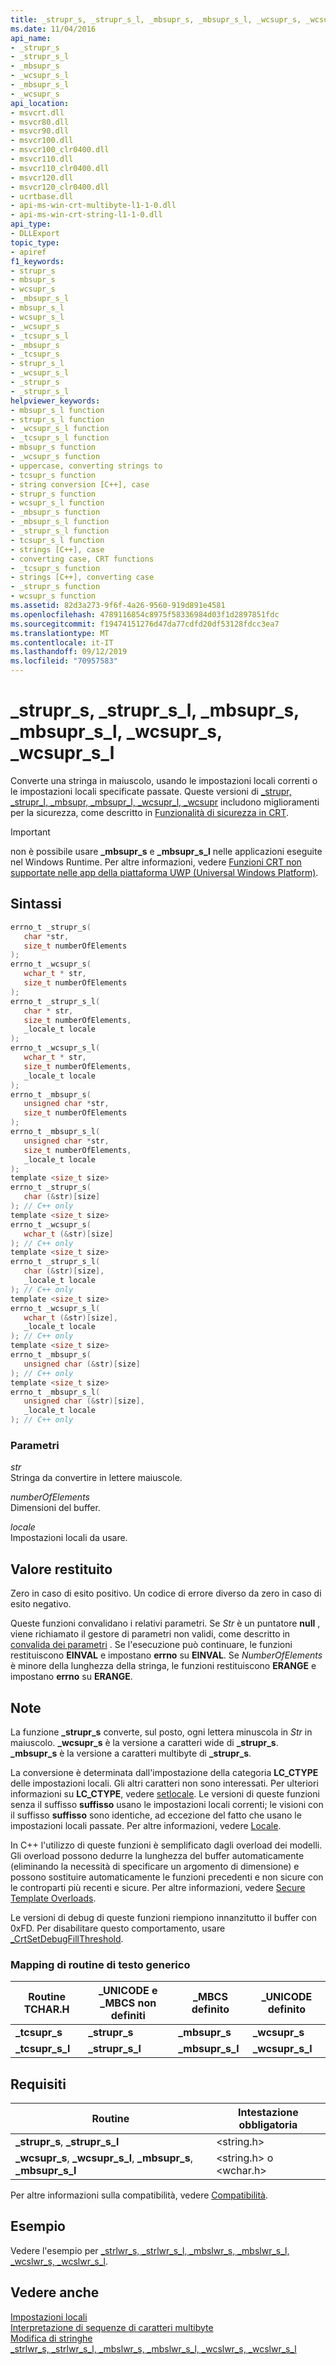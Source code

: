 ```yaml
---
title: _strupr_s, _strupr_s_l, _mbsupr_s, _mbsupr_s_l, _wcsupr_s, _wcsupr_s_l
ms.date: 11/04/2016
api_name:
- _strupr_s
- _strupr_s_l
- _mbsupr_s
- _wcsupr_s_l
- _mbsupr_s_l
- _wcsupr_s
api_location:
- msvcrt.dll
- msvcr80.dll
- msvcr90.dll
- msvcr100.dll
- msvcr100_clr0400.dll
- msvcr110.dll
- msvcr110_clr0400.dll
- msvcr120.dll
- msvcr120_clr0400.dll
- ucrtbase.dll
- api-ms-win-crt-multibyte-l1-1-0.dll
- api-ms-win-crt-string-l1-1-0.dll
api_type:
- DLLExport
topic_type:
- apiref
f1_keywords:
- strupr_s
- mbsupr_s
- wcsupr_s
- _mbsupr_s_l
- mbsupr_s_l
- wcsupr_s_l
- _wcsupr_s
- _tcsupr_s_l
- _mbsupr_s
- _tcsupr_s
- strupr_s_l
- _wcsupr_s_l
- _strupr_s
- _strupr_s_l
helpviewer_keywords:
- mbsupr_s_l function
- strupr_s_l function
- _wcsupr_s_l function
- _tcsupr_s_l function
- mbsupr_s function
- _wcsupr_s function
- uppercase, converting strings to
- tcsupr_s function
- string conversion [C++], case
- strupr_s function
- wcsupr_s_l function
- _mbsupr_s function
- _mbsupr_s_l function
- _strupr_s_l function
- tcsupr_s_l function
- strings [C++], case
- converting case, CRT functions
- _tcsupr_s function
- strings [C++], converting case
- _strupr_s function
- wcsupr_s function
ms.assetid: 82d3a273-9f6f-4a26-9560-919d891e4581
ms.openlocfilehash: 4789116854c8975f58336984d03f1d2897851fdc
ms.sourcegitcommit: f19474151276d47da77cdfd20df53128fdcc3ea7
ms.translationtype: MT
ms.contentlocale: it-IT
ms.lasthandoff: 09/12/2019
ms.locfileid: "70957583"
---
```

# <a name="_strupr_s-_strupr_s_l-_mbsupr_s-_mbsupr_s_l-_wcsupr_s-_wcsupr_s_l"></a>_strupr_s, _strupr_s_l, _mbsupr_s, _mbsupr_s_l, _wcsupr_s, _wcsupr_s_l

Converte una stringa in maiuscolo, usando le impostazioni locali correnti o le impostazioni locali specificate passate. Queste versioni di [_strupr, _strupr_l, _mbsupr, _mbsupr_l, _wcsupr_l, _wcsupr](strupr-strupr-l-mbsupr-mbsupr-l-wcsupr-l-wcsupr.md) includono miglioramenti per la sicurezza, come descritto in [Funzionalità di sicurezza in CRT](../../c-runtime-library/security-features-in-the-crt.md).

> [!IMPORTANT]
> non è possibile usare **_mbsupr_s** e **_mbsupr_s_l** nelle applicazioni eseguite nel Windows Runtime. Per altre informazioni, vedere [Funzioni CRT non supportate nelle app della piattaforma UWP (Universal Windows Platform)](../../cppcx/crt-functions-not-supported-in-universal-windows-platform-apps.md).

## <a name="syntax"></a>Sintassi

```C
errno_t _strupr_s(
   char *str,
   size_t numberOfElements
);
errno_t _wcsupr_s(
   wchar_t * str,
   size_t numberOfElements
);
errno_t _strupr_s_l(
   char * str,
   size_t numberOfElements,
   _locale_t locale
);
errno_t _wcsupr_s_l(
   wchar_t * str,
   size_t numberOfElements,
   _locale_t locale
);
errno_t _mbsupr_s(
   unsigned char *str,
   size_t numberOfElements
);
errno_t _mbsupr_s_l(
   unsigned char *str,
   size_t numberOfElements,
   _locale_t locale
);
template <size_t size>
errno_t _strupr_s(
   char (&str)[size]
); // C++ only
template <size_t size>
errno_t _wcsupr_s(
   wchar_t (&str)[size]
); // C++ only
template <size_t size>
errno_t _strupr_s_l(
   char (&str)[size],
   _locale_t locale
); // C++ only
template <size_t size>
errno_t _wcsupr_s_l(
   wchar_t (&str)[size],
   _locale_t locale
); // C++ only
template <size_t size>
errno_t _mbsupr_s(
   unsigned char (&str)[size]
); // C++ only
template <size_t size>
errno_t _mbsupr_s_l(
   unsigned char (&str)[size],
   _locale_t locale
); // C++ only
```

### <a name="parameters"></a>Parametri

*str*<br/>
Stringa da convertire in lettere maiuscole.

*numberOfElements*<br/>
Dimensioni del buffer.

*locale*<br/>
Impostazioni locali da usare.

## <a name="return-value"></a>Valore restituito

Zero in caso di esito positivo. Un codice di errore diverso da zero in caso di esito negativo.

Queste funzioni convalidano i relativi parametri. Se *Str* è un puntatore **null** , viene richiamato il gestore di parametri non validi, come descritto in [convalida dei parametri](../../c-runtime-library/parameter-validation.md) . Se l'esecuzione può continuare, le funzioni restituiscono **EINVAL** e impostano **errno** su **EINVAL**. Se *NumberOfElements* è minore della lunghezza della stringa, le funzioni restituiscono **ERANGE** e impostano **errno** su **ERANGE**.

## <a name="remarks"></a>Note

La funzione **_strupr_s** converte, sul posto, ogni lettera minuscola in *Str* in maiuscolo. **_wcsupr_s** è la versione a caratteri wide di **_strupr_s**. **_mbsupr_s** è la versione a caratteri multibyte di **_strupr_s**.

La conversione è determinata dall'impostazione della categoria **LC_CTYPE** delle impostazioni locali. Gli altri caratteri non sono interessati. Per ulteriori informazioni su **LC_CTYPE**, vedere [setlocale](setlocale-wsetlocale.md). Le versioni di queste funzioni senza il suffisso **suffisso** usano le impostazioni locali correnti; le visioni con il suffisso **suffisso** sono identiche, ad eccezione del fatto che usano le impostazioni locali passate. Per altre informazioni, vedere [Locale](../../c-runtime-library/locale.md).

In C++ l'utilizzo di queste funzioni è semplificato dagli overload dei modelli. Gli overload possono dedurre la lunghezza del buffer automaticamente (eliminando la necessità di specificare un argomento di dimensione) e possono sostituire automaticamente le funzioni precedenti e non sicure con le controparti più recenti e sicure. Per altre informazioni, vedere [Secure Template Overloads](../../c-runtime-library/secure-template-overloads.md).

Le versioni di debug di queste funzioni riempiono innanzitutto il buffer con 0xFD. Per disabilitare questo comportamento, usare [_CrtSetDebugFillThreshold](crtsetdebugfillthreshold.md).

### <a name="generic-text-routine-mappings"></a>Mapping di routine di testo generico

|Routine TCHAR.H|_UNICODE e _MBCS non definiti|_MBCS definito|_UNICODE definito|
|---------------------|------------------------------------|--------------------|-----------------------|
|**_tcsupr_s**|**_strupr_s**|**_mbsupr_s**|**_wcsupr_s**|
|**_tcsupr_s_l**|**_strupr_s_l**|**_mbsupr_s_l**|**_wcsupr_s_l**|

## <a name="requirements"></a>Requisiti

|Routine|Intestazione obbligatoria|
|-------------|---------------------|
|**_strupr_s**, **_strupr_s_l**|\<string.h>|
|**_wcsupr_s**, **_wcsupr_s_l**, **_mbsupr_s**, **_mbsupr_s_l**|\<string.h> o \<wchar.h>|

Per altre informazioni sulla compatibilità, vedere [Compatibilità](../../c-runtime-library/compatibility.md).

## <a name="example"></a>Esempio

Vedere l'esempio per [_strlwr_s, _strlwr_s_l, _mbslwr_s, _mbslwr_s_l, _wcslwr_s, _wcslwr_s_l](strlwr-s-strlwr-s-l-mbslwr-s-mbslwr-s-l-wcslwr-s-wcslwr-s-l.md).

## <a name="see-also"></a>Vedere anche

[Impostazioni locali](../../c-runtime-library/locale.md)<br/>
[Interpretazione di sequenze di caratteri multibyte](../../c-runtime-library/interpretation-of-multibyte-character-sequences.md)<br/>
[Modifica di stringhe](../../c-runtime-library/string-manipulation-crt.md)<br/>
[_strlwr_s, _strlwr_s_l, _mbslwr_s, _mbslwr_s_l, _wcslwr_s, _wcslwr_s_l](strlwr-s-strlwr-s-l-mbslwr-s-mbslwr-s-l-wcslwr-s-wcslwr-s-l.md)<br/>
